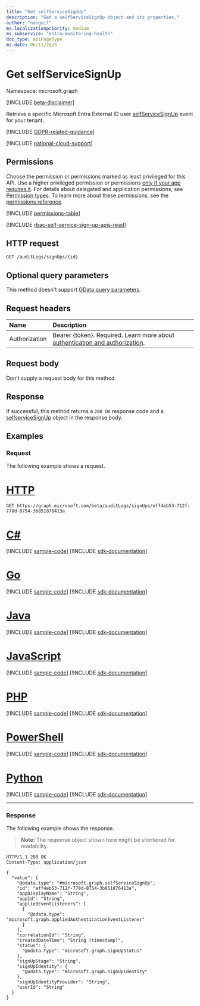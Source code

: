```yaml
---
title: "Get selfServiceSignUp"
description: "Get a selfServiceSignUp object and its properties."
author: "nanguil"
ms.localizationpriority: medium
ms.subservice: "entra-monitoring-health"
doc_type: apiPageType
ms.date: 06/11/2025
---
```


# Get selfServiceSignUp

Namespace: microsoft.graph

[!INCLUDE [beta-disclaimer](../../includes/beta-disclaimer.md)]

Retrieve a specific Microsoft Entra External ID user [selfServiceSignUp](../resources/selfservicesignup.md) event for your tenant.  

[!INCLUDE [GDPR-related-guidance](../../includes/gdpr-msgraph-export-note.md)]

[!INCLUDE [national-cloud-support](../../includes/global-only.md)]

## Permissions

Choose the permission or permissions marked as least privileged for this API. Use a higher privileged permission or permissions [only if your app requires it](/graph/permissions-overview#best-practices-for-using-microsoft-graph-permissions). For details about delegated and application permissions, see [Permission types](/graph/permissions-overview#permission-types). To learn more about these permissions, see the [permissions reference](/graph/permissions-reference).

<!-- { "blockType": "permissions", "name": "selfservicesignup_get" } -->
[!INCLUDE [permissions-table](../includes/permissions/selfservicesignup-get-permissions.md)]

[!INCLUDE [rbac-self-service-sign-up-apis-read](../includes/rbac-for-apis/rbac-self-service-sign-up-apis-read.md)]

## HTTP request

<!-- {
  "blockType": "ignored"
}
-->
```http
GET /auditLogs/signUps/{id}
```

## Optional query parameters

This method doesn't support [OData query parameters](/graph/query-parameters).

## Request headers

|Name|Description|
|:---|:---|
|Authorization|Bearer {token}. Required. Learn more about [authentication and authorization](/graph/auth/auth-concepts).|

## Request body

Don't supply a request body for this method.

## Response

If successful, this method returns a `200 OK` response code and a [selfserviceSignUp](../resources/selfservicesignup.md) object in the response body.

## Examples

### Request

The following example shows a request.
# [HTTP](#tab/http)
<!-- {
  "blockType": "request",
  "name": "get_selfservicesignup"
}
-->
```http
GET https://graph.microsoft.com/beta/auditLogs/signUps/eff4eb53-712f-778d-8754-3b851876413a
```

# [C#](#tab/csharp)
[!INCLUDE [sample-code](../includes/snippets/csharp/get-selfservicesignup-csharp-snippets.md)]
[!INCLUDE [sdk-documentation](../includes/snippets/snippets-sdk-documentation-link.md)]

# [Go](#tab/go)
[!INCLUDE [sample-code](../includes/snippets/go/get-selfservicesignup-go-snippets.md)]
[!INCLUDE [sdk-documentation](../includes/snippets/snippets-sdk-documentation-link.md)]

# [Java](#tab/java)
[!INCLUDE [sample-code](../includes/snippets/java/get-selfservicesignup-java-snippets.md)]
[!INCLUDE [sdk-documentation](../includes/snippets/snippets-sdk-documentation-link.md)]

# [JavaScript](#tab/javascript)
[!INCLUDE [sample-code](../includes/snippets/javascript/get-selfservicesignup-javascript-snippets.md)]
[!INCLUDE [sdk-documentation](../includes/snippets/snippets-sdk-documentation-link.md)]

# [PHP](#tab/php)
[!INCLUDE [sample-code](../includes/snippets/php/get-selfservicesignup-php-snippets.md)]
[!INCLUDE [sdk-documentation](../includes/snippets/snippets-sdk-documentation-link.md)]

# [PowerShell](#tab/powershell)
[!INCLUDE [sample-code](../includes/snippets/powershell/get-selfservicesignup-powershell-snippets.md)]
[!INCLUDE [sdk-documentation](../includes/snippets/snippets-sdk-documentation-link.md)]

# [Python](#tab/python)
[!INCLUDE [sample-code](../includes/snippets/python/get-selfservicesignup-python-snippets.md)]
[!INCLUDE [sdk-documentation](../includes/snippets/snippets-sdk-documentation-link.md)]

---

### Response

The following example shows the response.
>**Note:** The response object shown here might be shortened for readability.
<!-- {
  "blockType": "response",
  "truncated": true,
  "@odata.type": "microsoft.graph.selfServiceSignUp"
}
-->
```http
HTTP/1.1 200 OK
Content-Type: application/json

{
  "value": {
    "@odata.type": "#microsoft.graph.selfServiceSignUp",
    "id": "eff4eb53-712f-778d-8754-3b851876413a",
    "appDisplayName": "String",
    "appId": "String",
    "appliedEventListeners": [
      {
        "@odata.type": "microsoft.graph.appliedAuthenticationEventListener"
      }
    ],
    "correlationId": "String",
    "createdDateTime": "String (timestamp)",
    "status": {
      "@odata.type": "microsoft.graph.signUpStatus"
    },
    "signUpStage": "String",
    "signUpIdentity": {
      "@odata.type": "microsoft.graph.signUpIdentity"
    },
    "signUpIdentityProvider": "String",
    "userId": "String"
  }
}
```

